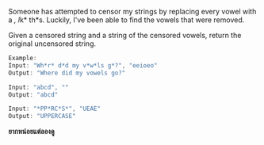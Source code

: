 Someone has attempted to censor my strings by replacing every vowel with a *, l*k* th*s. Luckily, I've been able to find the vowels that were removed.

Given a censored string and a string of the censored vowels, return the original uncensored string.

```js
Example:
Input: "Wh*r* d*d my v*w*ls g*?", "eeioeo" 
Output: "Where did my vowels go?"

Input: "abcd", ""
Output: "abcd"

Input: "*PP*RC*S*", "UEAE"
Output: "UPPERCASE"
```

**ยากหน่อยแต่ลองดู**